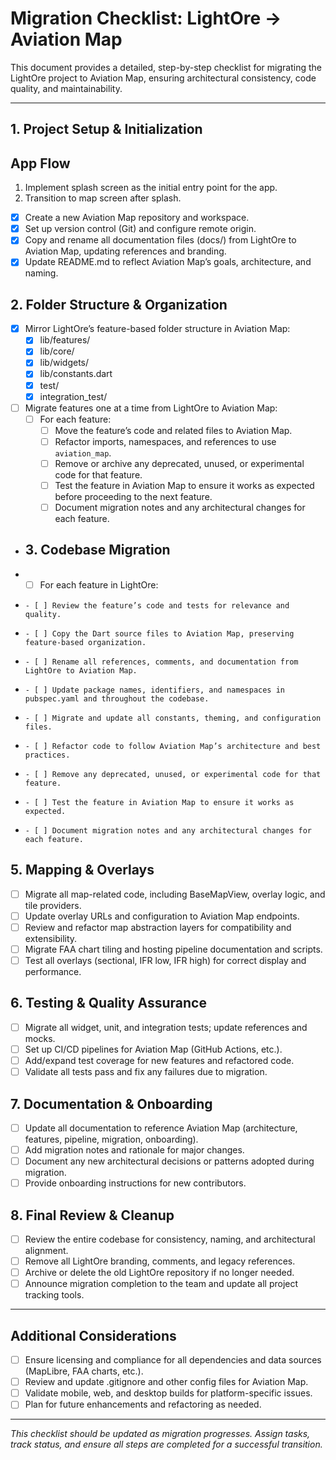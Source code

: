 # Migration Checklist: LightOre → Aviation Map

This document provides a detailed, step-by-step checklist for migrating the LightOre project to Aviation Map, ensuring architectural consistency, code quality, and maintainability.

---

## 1. Project Setup & Initialization

## App Flow
1. Implement splash screen as the initial entry point for the app.
2. Transition to map screen after splash.
- [x] Create a new Aviation Map repository and workspace.
- [x] Set up version control (Git) and configure remote origin.
- [x] Copy and rename all documentation files (docs/) from LightOre to Aviation Map, updating references and branding.
- [x] Update README.md to reflect Aviation Map’s goals, architecture, and naming.

## 2. Folder Structure & Organization
- [x] Mirror LightOre’s feature-based folder structure in Aviation Map:
    - [x] lib/features/
    - [x] lib/core/
    - [x] lib/widgets/
    - [x] lib/constants.dart
    - [x] test/
    - [x] integration_test/
- [ ] Migrate features one at a time from LightOre to Aviation Map:
    - [ ] For each feature:
        - [ ] Move the feature’s code and related files to Aviation Map.
        - [ ] Refactor imports, namespaces, and references to use `aviation_map`.
        - [ ] Remove or archive any deprecated, unused, or experimental code for that feature.
        - [ ] Test the feature in Aviation Map to ensure it works as expected before proceeding to the next feature.
        - [ ] Document migration notes and any architectural changes for each feature.

+ ## 3. Codebase Migration
+ - [ ] For each feature in LightOre:
+     - [ ] Review the feature’s code and tests for relevance and quality.
+     - [ ] Copy the Dart source files to Aviation Map, preserving feature-based organization.
+     - [ ] Rename all references, comments, and documentation from LightOre to Aviation Map.
+     - [ ] Update package names, identifiers, and namespaces in pubspec.yaml and throughout the codebase.
+     - [ ] Migrate and update all constants, theming, and configuration files.
+     - [ ] Refactor code to follow Aviation Map’s architecture and best practices.
+     - [ ] Remove any deprecated, unused, or experimental code for that feature.
+     - [ ] Test the feature in Aviation Map to ensure it works as expected.
+     - [ ] Document migration notes and any architectural changes for each feature.


## 5. Mapping & Overlays
- [ ] Migrate all map-related code, including BaseMapView, overlay logic, and tile providers.
- [ ] Update overlay URLs and configuration to Aviation Map endpoints.
- [ ] Review and refactor map abstraction layers for compatibility and extensibility.
- [ ] Migrate FAA chart tiling and hosting pipeline documentation and scripts.
- [ ] Test all overlays (sectional, IFR low, IFR high) for correct display and performance.

## 6. Testing & Quality Assurance
- [ ] Migrate all widget, unit, and integration tests; update references and mocks.
- [ ] Set up CI/CD pipelines for Aviation Map (GitHub Actions, etc.).
- [ ] Add/expand test coverage for new features and refactored code.
- [ ] Validate all tests pass and fix any failures due to migration.

## 7. Documentation & Onboarding
- [ ] Update all documentation to reference Aviation Map (architecture, features, pipeline, migration, onboarding).
- [ ] Add migration notes and rationale for major changes.
- [ ] Document any new architectural decisions or patterns adopted during migration.
- [ ] Provide onboarding instructions for new contributors.

## 8. Final Review & Cleanup
- [ ] Review the entire codebase for consistency, naming, and architectural alignment.
- [ ] Remove all LightOre branding, comments, and legacy references.
- [ ] Archive or delete the old LightOre repository if no longer needed.
- [ ] Announce migration completion to the team and update all project tracking tools.

---

## Additional Considerations
- [ ] Ensure licensing and compliance for all dependencies and data sources (MapLibre, FAA charts, etc.).
- [ ] Review and update .gitignore and other config files for Aviation Map.
- [ ] Validate mobile, web, and desktop builds for platform-specific issues.
- [ ] Plan for future enhancements and refactoring as needed.

---

_This checklist should be updated as migration progresses. Assign tasks, track status, and ensure all steps are completed for a successful transition._

